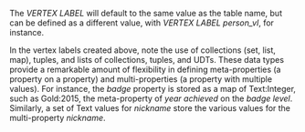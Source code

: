 The _VERTEX LABEL_ will default to the same value as the table name, but can be defined as a different value, with _VERTEX LABEL person_vl_, for instance.

In the vertex labels created above, note the use of collections (set, list, map), tuples, and lists of collections, tuples, and UDTs. These data types provide a remarkable amount of flexibility in defining meta-properties (a property on a property) and multi-properties (a property with multiple values). For instance, the _badge_ property is stored as a map of Text:Integer, such as Gold:2015, the meta-property of _year achieved_ on the _badge level_. Similarly, a set of Text values for _nickname_ store the various values for the multi-property _nickname_. 
